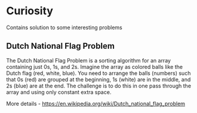 # Curiosity

Contains solution to some interesting problems

## Dutch National Flag Problem
The Dutch National Flag Problem is a sorting algorithm for an array containing just 0s, 1s, and 2s.  Imagine the array as colored balls like the Dutch flag (red, white, blue). You need to arrange the balls (numbers) such that 0s (red) are grouped at the beginning, 1s (white) are in the middle, and 2s (blue) are at the end. The challenge is to do this in one pass through the array and using only constant extra space. 

More details - https://en.wikipedia.org/wiki/Dutch_national_flag_problem
